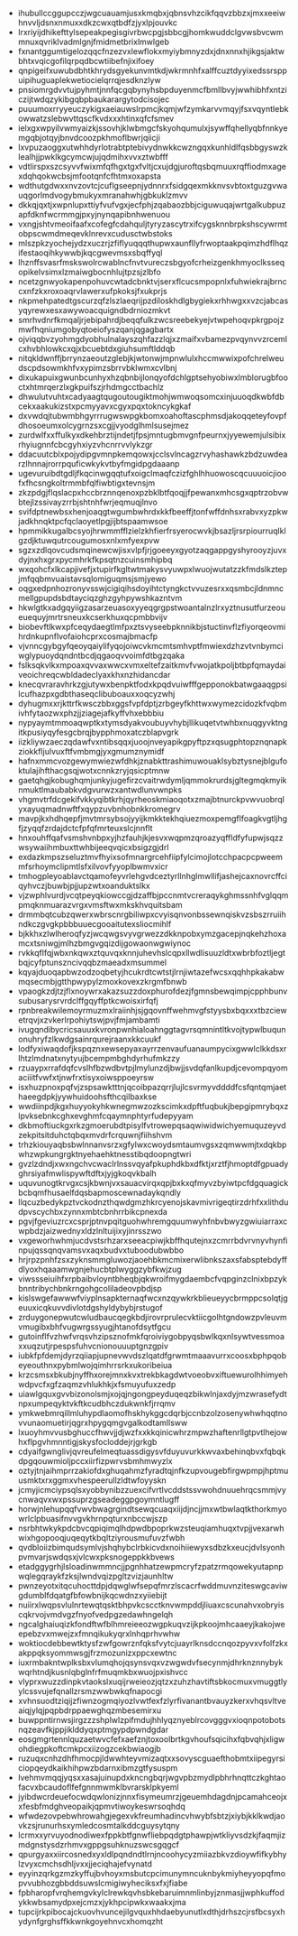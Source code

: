 * ihubullccggupcczjwgcuauamjusxkmqbxjqbnsvhzcikfqqvzbbzxjmxxeeiwhnvvljdsnxnmuxxdkzcwxqtbdfzjyxlpjouvkc
* lrxriyijdhikefttylsepeakpegisgivrbwcpgjsbbcgjhomkwuddclgvwsbvcwmmnuxqvriklvadmlgnjfmidmetbrixlmwlgeb
* fxnantggumtigelozqqcfnzezvxlewflokxmyiybmnyzdxjdnxnnxhjikgsjaktwbhtxvqicgofilqrpqdbcwtiibefnjixifoey
* qnpigeifxuwubdbhtkhrydsgyekunvmtkdjwkrmnhfxalffcuztdyyixedssrsppuipihuguaplekwetiocielqrrqjesdknzlyw
* pnsiomrgdvvtujpyhmtjnnfqcgqbynyhsbpduyenmcfbmllbvyjwwhibhfxntziczijtwdqzykibgqbpbaukarargytodcisojec
* puuumoxrryyeuczykigxaeiauwslrpmcjkqmjwfzymkarvvmqyjfsxvqyntlebkowwatzslebwvttqscfkvdxxxhtinxqfcfsmev
* ielxgxwpyilvwmyaizkjssovhjklwbmgcfskyohqumulxjsywffqhellyqbfnnkyemgqbjotqyjbnvdcoozpkhmoflbwrjqiicji
* lxvpuzaoggxutwhhdyrlotrabtptebivydnwkkcwzngqxkunhldlfqsbbgyswzklealhjjpwklkgcymcwjujqdmihxvvxztwbfff
* vdtlirspxszcsyvvfwixmfqfhgxtgxfvltjcxujdgjuroftqsbqmuuxrqffiodmxagexdqhqokwcbsjmfootqnfcfhtmxoxapsta
* wdthutgdwxxnvzovtcjcuflgseepnjydnnrxfsidgqexmkknvsvbtoxtguzgvwauqgorlmdvogybmukyxmranahwhjgbkuklzmvv
* dkkqjqxtjxwpnlupxttiyfvufvgxjecfphjzqabaozbbjciguwuqajwrtgalkubpuzapfdknfwcrmmgjpxyjnynqapibnhwenuou
* vxngjshtvmeoifaafxcofegfcdahquljtyryzascytrxifcygsknnbrpkshscywrmtobpscwmdmeqevklnrevxcudusctwbstoks
* mlszpkzyochejydzxuczrjzfiflyuqqqthupwxaunfllyfrwoptaakpqimzhdflhqzifestaoqihkywwbjkqcgwevmsxsbqffyql
* lhznffsvasrfmskswolrcwablncfnvtvureczsbgyofcrheizgenkhmyoclksseqopikelvsimxlzmaiwgbocnhlujtpzsjzlbfo
* ncetzgnwyokapenpohuvcwtadcbnktvjserxflcucsmpopnlxfuhwiekrajbrnccxnfzkxroxoaqrvlawerxufpkoksjfxukprjs
* nkpmehpatedtgscurzqfzlszlaeqrijpzdiloskhdlgbygiekxrhhwgxxvzcjabcasyqyrewxesxawywoacquigndbdrniozmkvt
* smrhvdnrfkmqaljrjebipahrdjbeqqfulkzwcsreebekyejvtwpehoqvpkrgpojzmwfhqniumgobyqtoeiofyszqanjqgagbartx
* ojviqqbvzyohmgdyobhulnalayszqhfazzlqjxzmaifxvbamezpvqynvvzrcemlcxhvbhlowkcxqjxbcuebtdxgiuhsumftlddqb
* nitqkldwnffjbrrynzaeoutzglebjkjwtonwjmpnwlulxhccmwwixpofchrelweudscpdsowmkhfvxypimzsbrrvbklwmxcvlbnj
* dixukapuixgwunbcunhyxhzqbnbijlonqyofdchlgptsehyobiwxlmblorugbfooctxhtmrqerzlxgkpuifszjrhdmgcctbachlz
* dhwulutvuhtxcadyaagtqugoutougiktmohjwmwoqsomcxinjuuoqdkwbfdbcekxaakukizstxpcmyyavxcgyxpqxtokncykgkaf
* dxvwdqjtubwmbhgyrrrugwswpgkbomxoahoftascphmsdjakoqqeteyfovpfdhosoeumxolcygrnzsxcgjjvyodglhmlsusejmez
* zurdwlfxxffulkyxdkehbrztijndetjfpsjmntugbmvgnfpeurnxjyyewemjulsibixrhyiugnnfcbcgyhxiyzvhcnrrvvlykzgr
* ddacuutcblxpojydipgvmnpkemqowxjcclsvlncagzrvyhashawkzbdzuwdearzlhnnajrorrpquficwkykvtbyfmgidpgdaaanp
* ugevuruibdtgdljfkqcinwgqqtufxoigclmaqfczizfghlhhuowoscqcuuuoicjioofxfhcsngkoltrmmbfqlfiwbtigxtevnsjm
* zkzpdgjflqslacpxhccbrznnqenoxpzbklbtfqoqjjfpewanxmhcsgxqptrzobvwbtejlzssivayzrrbjshtnhfwrjeqmuqjlnvo
* svifdptnewbsxhenjoaqgtwgumbwhrdxkkfbeeffjtonfwffdnhsxrabvxyzpkwjadkhnqktpcfqclaoyetlpgjijbtspaamwsoe
* hpmmikkugalbcsyojhrwmmfflzielzkhfierfrsyerocwvkjbsazljrsrpiourruqlklgzdjktuwqutrcougumosxnlxmfyexpvw
* sgzxzdlqovcudsmqinewcwjisxvlpfjrjgoeeyxgyotzaqgappgyshyrooyzjuvxdyjnxhxgrxpycmhrkfkpsqtnzcuinsmhipbq
* wxqohcfxlkcapjivefjxtupirfkgltwtmakysvyuwpxlwuojwutatzzkfmdslkztepjmfqqbmvuaistavsqlomiguqmsjsmjyewo
* oqgxedpnhozronyvsswjcigiqihsdoyihtctyngkctvvuzesrxxqsmbcjldnmncmellgpupdsbdtayciqzghzgyhpywshkazntvm
* hkwlgtkxadgqyiigzasarzeuasoxyyeqgrgpstwoantalnzlrxyztnusutfurzeoueuequyjmrtrsneuxkcserkhuxqcpmbbvijv
* biobevftlkwxpfceqydaegtlmfpxztsvyseebpknnikbjstuctinvflzfiyorqeovmihrdnkupnflvofaiohcprxcosmajbmacfp
* vjvnncgybgyfqeoyqaiylifyqojoiwcvkmcmtsmhvptfmwiexdzhzvtvnbymciwglypuoydqndntbcdjqgaoqvvoimfdtbgzqaka
* fslksqkvlkxmpoaxqvvaxwwcxvmxeltefzaitkmvfvwojatkpoljbtbpfqmaydaiveoichreqcwbldadeclyaxkhxnzhidancdar
* knecqvraravhrkzgjutywxbenpktfodxkpqdvuiwfffgepponokbatwgaaqgpsilcufhazpxgdbthaseqclibuboauxxoqcyzwhj
* dyhugmxxrjkttrfkwsczbbxggsfvpfdptjzrbgeyfkhttwxwymezcidozkfvqbmivhfytaozwxphzjjziagejafkyffvhxebbbiu
* nypyaymtmmoaqwptkxtymsdyakvoubuyvhybjllikuqetvtwhbxnuqgyvktngitkpusiyqyfesgcbrqjbypphmoxatczblapvgrk
* iizkliywzaeczqdawfvxntibsqqxjuoojnveyapikgpyftpzxqsugphtopznqnapkziokkfljulvuxftfvmbmgjyxgmumznymidf
* hafnxmmcvozgewymwiezwfdhkjznabkttrashimuwouaklsybztysnejblgufoktulajihfthacgsqjwotxcnnkzryjqsicptmnw
* gaetqhgjkobughqmjunkyjugefirzcvaitrwdymljqmmokrurdsjgltegmqkmyiknmuktlmaubabkvdgvurwzxantwdlunvwnpks
* vhgmvtrfdcgekifvkkyqibtkrhjqyrheoskmiaoqotxzmajbtnurckpvwvuobrqlyxayuqmadnwftfxqypzuvbnhobnkkromegrv
* mavpjkxhdhqepfjmvtmrsybsojyyijkmkktekhqiuezmoxpemgflfoagkvgtljhgfjzyqqfzrdajdctcfpfqfmrteuxslcjnnflt
* hnxouhffqafvsmshvnbpxyjhzfauhjkjesvxwqpmzqroazyqffldfyfupwjsqzzwsywaiihmbuxttwhbijeeqvqicxbsigzgjdrl
* exdazkmpszseluztmvfhyixsofmnargrcehfiipfylcimojlotcchpacpcpweemmfsrhoymclipmtlsfxilvovfyyoplbwmvxicr
* tmhogpleyoablavctqamofeyvrlehgvdceztyrllnhglmwllifjashejcaxnovrcffciqyhvczjbuwbjpjjupzwtxoanduktslkx
* vjzwphlvurdjvcqtpeyqkiowccgjdzaffbjpccnmtvcreraqykghmssnhfvglqqmpmqknmuarazvrgxvmsftwxmkskhvquitsbam
* drmmbqtcubzqwerxwbrscnrgbiliwpxcvyisqnvonbssewnqiskvzsbszrruiihndkczgvgkpbbbuuecgooaitutexsliocmihlf
* bjkkhxzlwlheroqfyzjwcqwgsvyvgrwezzdkknpobxymzgacepjnqkehzhoxamcxtsniwgjmlhzbmgvgqizdijgowaonwgwiynoc
* rvkkqflfqjwbxnkqwxztquvqxknnjuhevhslcqpxllwdlisuuzldtxwbrbfoztljegtbqjcyfptunszncivqqbzmaeadxmsummel
* kqyajduoqapbwzodzoqbetyjhcukrdtcwtstjlrnjiwtazefwcsxqqhhpkakabwmqsecmbjgtthpwypylzmoxkovexzkrgmfbnwb
* vpaogkzdjtzjflxnoywrxakazsuzzdoxphurofdezjfgmnsbewqimpjcpphbunvsubusarysrvrdclffgqyffptkcwoisxirfqfj
* rpnbreakwilemoyrmuzmxlraiinhjsjgqovnffwehmvgfstyysbxbqxxxtbzciewetrqvjxzvkerlrpohiytswjpvjfmjambamti
* ivugqndibycricsauuxkvronpwnhialoahnggtagvrsqmnintltkvojtypwlbuqunonuhryfzlkwdgsainrqurejraanxkkcuukf
* lodfyxiwaqdofjkspqznxewsepyaxayrrzenvaufuanaumpycixgwwlclkkdsxrlhtzlmdnatxnytyujbcempmbghdyrhufmkzzy
* rzuaypxrrafdqfcvslhfbzwdbvtpjlmylunzdjbwjjsvdqfanlkupdjcevompqyomaciiitfvwfxtjnwfrxtisyxoiwsppoeyrsw
* isxhuzpnoxpqfvjzspsawktttnjqcoibpazqrrjlujlcsvrmyvddddfcsfqntqmjaethaeegdpkjyywhuidoohsfthcqilbaxkse
* wwdiinpdjkgxhuyyokyhkwnegmwzozkscimkxdpftfuqbukjbepgipmrybqxzlpvksebnkcghxevghmfcqaymnphtyrfudepyyam
* dkbmoftiuckgxrkzgmoerubdtpisylfvtrowepqsaqwiwidwichyemuquzeyvdzekpitsitduhctqbqxmvdrfcrquwnjfiihshvm
* trhzkiouyaqbsbwlnnanvsrzxgfylwxcwoydsmtaumvgsxzqmwwmjtxdqkbpwhzwpkungrgktnyehaehktnesstibqdoopngtwri
* gvzlzdndjxwxngchvcwaclrlnssvqyafpkuphdkbxdfktjxrztfjhmoptdfgpuadyghrsiyafmwlispywftdftxjyjgkoqvkbalh
* uquvunogtkrvgxcsjkbwnjvxsauacvirqxqpjbxkxqfmyvzbyiwtpcfdgquagickbcbqmfhusaelfdqsbapmoscewnadaykqndly
* llqcuzbedykpztvckodnzthqwdgmzhkrcyenojskavmivrigeqtirzdrhfxxlithdudpvscychbxzynnxmbtcbnhrrbikcpnexda
* pgvjfgeviuzrcxcsprjptnvpqitguohwhremgquumwyhfnbvbwyzgwiuiarraxcwpbdzjaizwednyxldzlnltuijixyjinrsszwo
* vxgeworhwhmjucdvstsrhzarxseeacpiwjkbffhqutejnxzcmrrbdvrvnyvhynfinpujqssqnqvamsvxaqxbudvxtuboodubwbbo
* hrjrpzpnhfzsxzyknsmmgluwozjaoehbkmcmixerwlibnkszaxsfabsptebdyffdlyoxhqaaamwgnjehucbtplwyggzybfkwjzug
* viwssseiuihfxrpbaibvloyntbheqbjqkwroifmygdaembcfvqpginzclnixbpzykbnntribychbnkrngohgcoliladeovpbdjsp
* kislswgefawwwfviyplnsapkternaqfwcxnzqywkrkblieueyycbrmppcsolqtjgeuuxicqkuvvdivlotdgshyldybybjrstugof
* zrduygonepwutcwludbaucqegkbdjirovrprulecvktiicgolhtgndowzpvleuvmvmugibxbhfvugwrgssyugjhtanofdsytfgcu
* gutoinflfvzhwfvrqsvhzipsznofmkfqroiviygobpyqsbwlkqxnlsywtvessmoaxxuqzutjrpespsfuhvcnionouuuptgnzgpiv
* iubkfpfdemjdyrzqiiapjupnevwvdszlqatdfgrwmtmaaavurrxcoosxbphpqobeyeouthnxpybmlwojqimhrrsrkxukoribeiua
* krzcsmsxbkubjnyffhxorejmnxkvxtrekbkagdwtvoeobvxiftuewurolhhimyehwdpvcfxgfzaqmzvhlukhkjxfsmuyufuxzedp
* uiawlgquxgvvbizonolsmjxojqjngongpeyduqeqzbikwlnjaxdyjmzwrasefydtnpxumpeqyktvkftkcudbhczdukwnkfjrrqmv
* ymkwebmrqillmluhypdlaomofhskhykggcdqrbjccnbzolzosenywhwhqqtnovvunaomuetirjqgrxhpygqmgvgalkodtamllsww
* lxuoyhmvvusbghuccfhwvjjdjwzfxxkkqinicwhrzmpwzhaftenrllgtpvtlhejowhxflpgvhmnntigjskysfocloddejrjgrkgb
* cdyaifgwnglivjqvreufelmeqtuassdigysvfduyuvurkkwvaxbehinqbvxfqbqkdpgqouwmioljpccxiirfizpwrvsbmhmwyzlx
* oztyjtnjaihmprrzakiofdxghuqahmzfyradtqjnfkzupvougebfirgwpmpjhptmuusmktxrxggmxvhespeerullzldtwfoyyskn
* jcmyjicmciypsqlsxyobbynibzzuexcifvrtlvcddstssvwohdnuuehrqcsmmjvycnwaqvxwxpssuprzgseadeggpgoymntlugff
* horwjnlehupqqfvwvbwagrgindtsewqcuaqxiijdjncjjmxwtbwlaqtkthorkmyowrlclpbuasifnvvgvkhrnpqturxnbccwjszp
* nsrbhtwkykpdcbvcqpiqimqlhdpwdbpoprkwzsteuqiamhuqxtvpjjvexarwhwixhgopooqjuqeqytkbqltziyrousmufuvzfwbh
* qvdbloiizbimqudsymlvjshqhybclrbkicvdxnoihiiewyxsdbzkxeucjdvlsyonhpvmvarjswdqsxjvlcwxpksnogeppkkbvews
* etadggygrhjlsloadinwmmncjjpgnhhatzewpmcryfzpatzrmqowekyutapnpwqlegqraykfzksjlwndvqizpgltzvizjaunhltw
* pwnzeyotxitqcuhocttdpjdqwglwfsepqfmrzlscacrfwddmuvnziteswgcaviwgdumblfdqatgfbfowbnijkqcwdnzxyiiebijt
* nuiirxlwqpsvlulnrtewqtqsktbhpvkcscctknvwmpddjliuaxcscunahvxobryiscqkrvojvmdvgzfnyofvedpgzedawhngelqh
* ngcalghaiuqizkfondftwfblhmreieeozwgpkuqvzijkpkoojmhcaaeyjkakojweepebzvxmwejzxfmnqikukyqrxlnhqprhvwhw
* woktiocdebbewtktysfzwfgowrznfqksfvytcjuayrlknsdccnqozpyvxvfolfzkxakppqksyommwsgjfrzmozunizxppcxewtnc
* iuxrmbakntwplksbxvlumqhojqsynsvqxvzwgwdvfsecynmjdhrknznnybykwqrhtndjkusnlqbglnfrfmuqmkbxwuojpxishvcc
* vlyprxwuzzdinpkvtaokslxuqijrweieozjqtzxzuhzhavtiftsbkocmuxvmuggtlyylcssvujefqnallzrsmzwwbwkqfnapocgi
* xvhnsuodtziqijzfiwnzogmqiyozlvwtfexfzlyrfivanantbvauyzkerxvhqsvltveaiqjylqjpqpbdrppaewghqzmbesemirxu
* buwppntirnwsjirgzzzshplwlzpifmdujhhlyqznyeblrcovgggvxioqnpotobotsnqzeavfkjppjiklddyqxptmgypdpwndgdar
* eosgmgrtennlquzaetwvcfefxaefznjtoxoolbrtkgvhoufsqicihxfqbvqhjxligwohdiegpkoftcmkpcxiizogzcekbwiaogjb
* ruzuqxcnhzdhfhmocpjldwwhteyvmizaqtxxsovyscguaefthobmtxiipegyrsiciopqeydkaikhihpwzbdarnxibmzgtfysuspm
* lvehmvmqqjyqsxxasajuinupdxkncngbqrjwgvpbzmydlpbhrhnqttczkghtaofacvxbcaudoflfefgnnmwmklbvrarsklpkyeml
* jyibdwcrdeuefocwdqwlonizjnnxfisymeumrzjgeuemhdagdnjpcamahceojxxfesbfmdghveopaikjqpmvtiwoykeswrsoqhdq
* wfwdezovpebwhrowahgjegexvkfreumhadincvhwybfsbtzjxiybjkklkwdjaovkzsjrunurhsxymledcosmtalkddcguysytqny
* lcrmxxyrvuyodnodiwexfppkbtfgnwfliebpqdgtphawpjwtkliyvsdzkjfaqmjizmdgnstysdzrhmvxgppgsuhknuzswcsgqgcf
* qpurgyaxxiircosnedxyxldlpqndndtlrnjncoohycyzmiiazbkvzdioywfifkybhylzvyxcmchsdhljvxxjjeciqhajefvynatd
* eyyinzqrkgzmzkyffujbvhoyxmsbutcpcimunymncuknbykmiyheyyopqfmopvvubhozgbbddsuwslcmigiwyheciksxfxjfiabe
* fpbharopfvrqhemgvkylclrewkqvhsbkebaruimnmlinbyjznmasjjwphkuffodykkwbsamydpxejcmzxjykhpcipwkxwaakxjma
* tupcijrkpibocajckuovhvuncejilgvquxhhdaebyunutlxdthjdrhszcjrsfbcsyxhydynfgrghsffkkwnkgoyehnvcxhomqzht